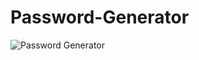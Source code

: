 # Password-Generator

![Password Generator](https://github.com/BeatrizDeFreitas/Password-Generator/assets/96779549/b90ecb98-4984-461b-bea9-63af09d41df7)
